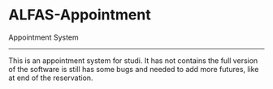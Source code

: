# ALFAS-Appointment
Appointment System
******
This is an appointment system for studi.
It has not contains the full version of the software is still has some bugs and needed to add more futures, like at end of the reservation.
